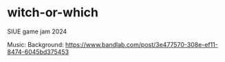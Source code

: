 # witch-or-which
SIUE game jam 2024

Music:
Background: https://www.bandlab.com/post/3e477570-308e-ef11-8474-6045bd375453
